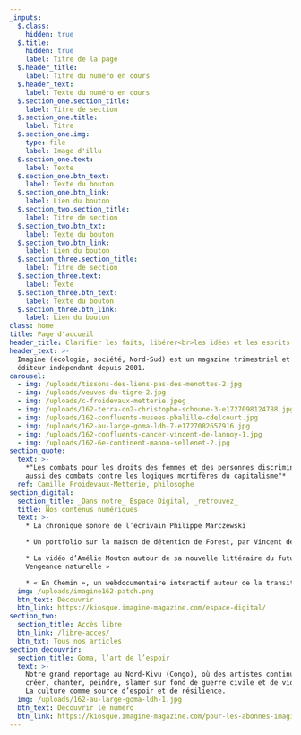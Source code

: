 ```yaml
---
_inputs:
  $.class:
    hidden: true
  $.title:
    hidden: true
    label: Titre de la page
  $.header_title:
    label: Titre du numéro en cours
  $.header_text:
    label: Texte du numéro en cours
  $.section_one.section_title:
    label: Titre de section
  $.section_one.title:
    label: Titre
  $.section_one.img:
    type: file
    label: Image d'illu
  $.section_one.text:
    label: Texte
  $.section_one.btn_text:
    label: Texte du bouton
  $.section_one.btn_link:
    label: Lien du bouton
  $.section_two.section_title:
    label: Titre de section
  $.section_two.btn_txt:
    label: Texte du bouton
  $.section_two.btn_link:
    label: Lien du bouton
  $.section_three.section_title:
    label: Titre de section
  $.section_three.text:
    label: Texte
  $.section_three.btn_text:
    label: Texte du bouton
  $.section_three.btn_link:
    label: Lien du bouton
class: home
title: Page d'accueil
header_title: Clarifier les faits, libérer<br>les idées et les esprits
header_text: >-
  Imagine (écologie, société, Nord-Sud) est un magazine trimestriel et un
  éditeur indépendant depuis 2001.
carousel:
  - img: /uploads/tissons-des-liens-pas-des-menottes-2.jpg
  - img: /uploads/veuves-du-tigre-2.jpg
  - img: /uploads/c-froidevaux-metterie.jpeg
  - img: /uploads/162-terra-co2-christophe-schoune-3-e1727098124788.jpg
  - img: /uploads/162-confluents-musees-pbalille-cdelcourt.jpg
  - img: /uploads/162-au-large-goma-ldh-7-e1727082657916.jpg
  - img: /uploads/162-confluents-cancer-vincent-de-lannoy-1.jpg
  - img: /uploads/162-6e-continent-manon-sellenet-2.jpg
section_quote:
  text: >-
    *"Les combats pour les droits des femmes et des personnes discriminées sont
    aussi des combats contre les logiques mortifères du capitalisme"*
  ref: Camille Froidevaux-Metterie, philosophe
section_digital:
  section_title: _Dans notre_ Espace Digital, _retrouvez_
  title: Nos contenus numériques
  text: >-
    * La chronique sonore de l’écrivain Philippe Marczewski

    * Un portfolio sur la maison de détention de Forest, par Vincent de Lannoy

    * La vidéo d’Amélie Mouton autour de sa nouvelle littéraire du futur «
    Vengeance naturelle »

    * « En Chemin », un webdocumentaire interactif autour de la transition
  img: /uploads/imagine162-patch.png
  btn_text: Découvrir
  btn_link: https://kiosque.imagine-magazine.com/espace-digital/
section_two:
  section_title: Accès libre
  btn_link: /libre-acces/
  btn_txt: Tous nos articles
section_decouvrir:
  section_title: Goma, l’art de l’espoir
  text: >-
    Notre grand reportage au Nord-Kivu (Congo), où des artistes continuent à
    créer, chanter, peindre, slamer sur fond de guerre civile et de violences.
    La culture comme source d’espoir et de résilience.
  img: /uploads/162-au-large-goma-ldh-1.jpg
  btn_text: Découvrir le numéro
  btn_link: https://kiosque.imagine-magazine.com/pour-les-abonnes-imagine/
---
```

